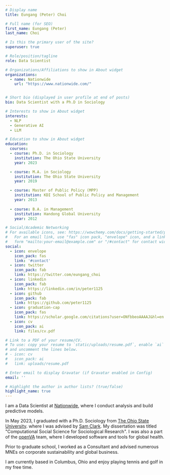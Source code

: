 ```yaml
---
# Display name
title: Eungang (Peter) Choi

# Full name (for SEO)
first_name: Eungang (Peter)
last_name: Choi

# Is this the primary user of the site?
superuser: true

# Role/position/tagline
role: Data Scientist

# Organizations/Affiliations to show in About widget
organizations:
  - name: Nationwide
    url: "https://www.nationwide.com/"


# Short bio (displayed in user profile at end of posts)
bio: Data Scientist with a Ph.D in Sociology

# Interests to show in About widget
interests:
  - NLP
  - Generative AI
  - LLM

# Education to show in About widget
education:
  courses:
  - course: Ph.D. in Sociology
    institution: The Ohio State University
    year: 2023

  - course: M.A. in Sociology
    institution: The Ohio State University
    year: 2019

  - course: Master of Public Policy (MPP)
    institution: KDI School of Public Policy and Management
    year: 2013
  
  - course: B.A. in Management
    institution: Handong Global University
    year: 2012

# Social/Academic Networking
# For available icons, see: https://wowchemy.com/docs/getting-started/page-builder/#icons
#   For an email link, use "fas" icon pack, "envelope" icon, and a link in the
#   form "mailto:your-email@example.com" or "/#contact" for contact widget.
social:
  - icon: envelope
    icon_pack: fas
    link: '#contact'
  - icon: twitter
    icon_pack: fab
    link: https://twitter.com/eungang_choi
  - icon: linkedin
    icon_pack: fab
    link: https://linkedin.com/in/peter1125
  - icon: github
    icon_pack: fab
    link: https://github.com/peter1125
  - icon: graduation-cap
    icon_pack: fas
    link: https://scholar.google.com/citations?user=ONfbbeoAAAAJ&hl=en
  - icon: cv
    icon_pack: ai
    link: files/cv.pdf

# Link to a PDF of your resume/CV.
# To use: copy your resume to `static/uploads/resume.pdf`, enable `ai` icons in `params.yaml`,
# and uncomment the lines below.
# - icon: cv
#   icon_pack: ai
#   link: uploads/resume.pdf

# Enter email to display Gravatar (if Gravatar enabled in Config)
email: ''

# Highlight the author in author lists? (true/false)
highlight_name: true
---
```



I am a Data Scientist at [Nationwide](https://www.nationwide.com/), where I conduct analysis and build predictive models.
 
In May 2023, I graduated with a Ph.D. Sociology from [The Ohio State University]((https://sociology.osu.edu/)). where I was advised by [Sam Clark](http://www.samclark.net/). My dissertation was titled "Computational Social Science for Sociological Research". I was also a part of the [openVA](http://openva.net/) team, where I developed software and tools for global health.

Prior to graduate school, I worked as a Consultant and advised numerous MNEs on corporate sustainability and global business.

I am currently based in Columbus, Ohio and enjoy playing tennis and golf in my free time.  
